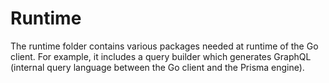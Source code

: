 # Runtime

The runtime folder contains various packages needed at runtime of the Go client. For example, it includes a query
builder which generates GraphQL (internal query language between the Go client and the Prisma engine).
